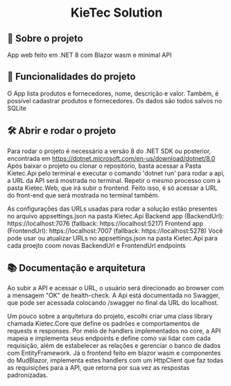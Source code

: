 <h1 align="center"> KieTec Solution </h1>

## 🎯 Sobre o projeto
 App web feito em .NET 8 com Blazor wasm e minimal API

## 🔨 Funcionalidades do projeto

 O App lista produtos e fornecedores, nome, descrição e valor. Também, é possível cadastrar produtos e fornecedores. Os dados são todos salvos no SQLite

## 🛠️ Abrir e rodar o projeto

 Para rodar o projeto é necessário a versão 8 do .NET SDK ou posterior, encontrada em <href> https://dotnet.microsoft.com/en-us/download/dotnet/8.0 </href>
Após baixar o projeto ou clonar o repositório, basta acessar a Pasta Kietec.Api pelo terminal e executar o comando 'dotnet run' para rodar a api, a URL
da API será mostrada no terminal.
Repetir o mesmo processo com a pasta Kietec.Web, que irá subir o frontend. Feito isso, é só acessar a URL do front-end que será mostrada no terminal também.

 As configurações das URLs usadas para rodar a solução estão presentes no arquivo appsettings.json na pasta Kietec.Api
Backend app (BackendUrl): https://localhost:7076 (fallback: https://localhost:5217)
Frontend app (FrontendUrl): https://localhost:7007 (fallback: https://localhost:5278)
Você pode usar ou atualizar URLs no appsettings.json na pasta Kietec.Api para cada proejto coom novas BackendUrl e FrontendUrl endpoints

## 📚 Documentação e arquitetura

 Ao subir a API e acessar o URL, o usuário será direcionado ao browser com a mensagem "OK" de health-check.
A Api está documentada no Swagger, que pode ser acessada colocando /swagger no final da URL do localhost.

 Um pouco sobre a arquitetura do projeto, escolhi criar uma class library chamada Kietec.Core que define os padrões e comportamentos de requests e responses.
Por meio de handlers implementados no core, a API mapeia e implementa seus endpoints e define como vai lidar com cada requisição, além de estabelecer as relações e gerenciar o banco de dados com EntityFramework.
Já o frontend feito em blazor wasm e componentes do MudBlazor, implementa estes handlers com um HttpClient que faz todas as requisições para a API, que retorna por sua vez as respostas padronizadas.
